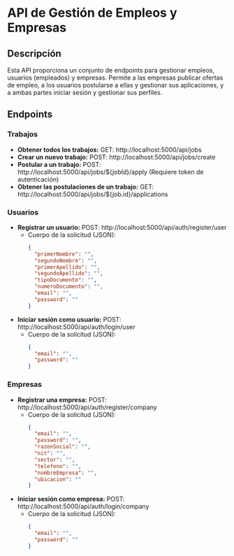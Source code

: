 # API de Gestión de Empleos y Empresas

## Descripción

Esta API proporciona un conjunto de endpoints para gestionar empleos, usuarios (empleados) y empresas. Permite a las empresas publicar ofertas de empleo, a los usuarios postularse a ellas y gestionar sus aplicaciones, y a ambas partes iniciar sesión y gestionar sus perfiles.

## Endpoints

### Trabajos

- **Obtener todos los trabajos:**
  GET: http://localhost:5000/api/jobs
- **Crear un nuevo trabajo:**
  POST: http://localhost:5000/api/jobs/create
- **Postular a un trabajo:**
  POST: http://localhost:5000/api/jobs/${jobId}/apply (Requiere token de autenticación)
- **Obtener las postulaciones de un trabajo:**
  GET: http://localhost:5000/api/jobs/${job.id}/applications

### Usuarios

- **Registrar un usuario:**
  POST: http://localhost:5000/api/auth/register/user
  - Cuerpo de la solicitud (JSON):
    ```json
    {
      "primerNombre": "",
      "segundoNombre": "",
      "primerApellido": "",
      "segundoApellido": "",
      "tipoDocumento": "",
      "numeroDocumento": "",
      "email": "",
      "password": ""
    }
    ```
- **Iniciar sesión como usuario:**
  POST: http://localhost:5000/api/auth/login/user
  - Cuerpo de la solicitud (JSON):
    ```json
    {
      "email": "",
      "password": ""
    }
    ```

### Empresas

- **Registrar una empresa:**
  POST: http://localhost:5000/api/auth/register/company
  - Cuerpo de la solicitud (JSON):
    ```json
    {
      "email": "",
      "password": "",
      "razonSocial": "",
      "nit": "",
      "sector": "",
      "telefono": "",
      "nombreEmpresa": "",
      "ubicacion": ""
    }
    ```
- **Iniciar sesión como empresa:**
  POST: http://localhost:5000/api/auth/login/company
  - Cuerpo de la solicitud (JSON):
    ```json
    {
      "email": "",
      "password": ""
    }
    ```
